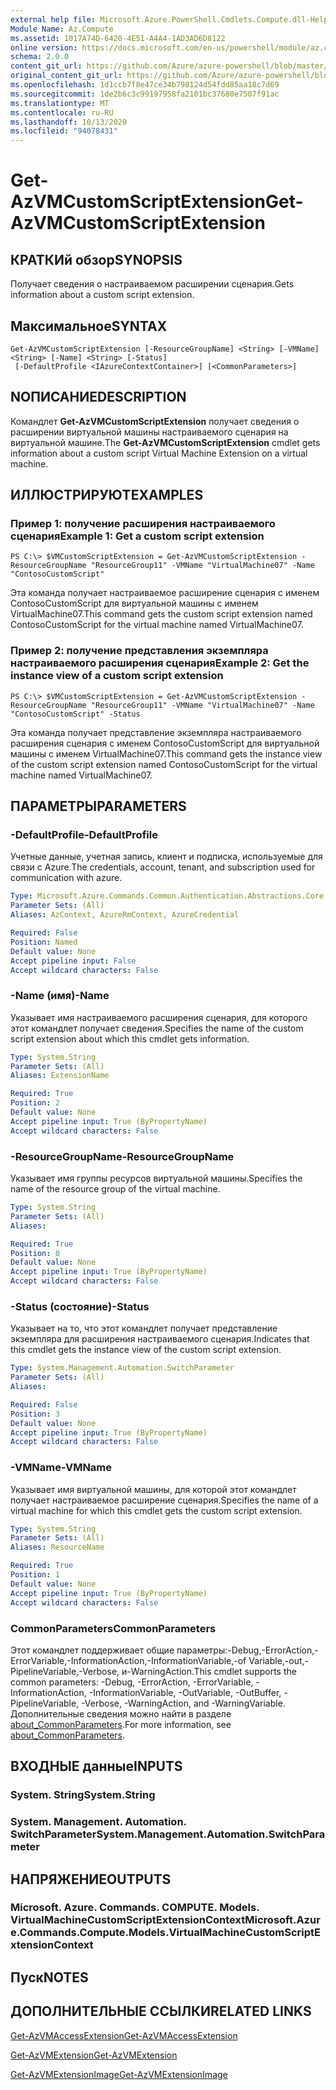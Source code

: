 ```yaml
---
external help file: Microsoft.Azure.PowerShell.Cmdlets.Compute.dll-Help.xml
Module Name: Az.Compute
ms.assetid: 1017A74D-6420-4E51-A4A4-1AD3AD6D8122
online version: https://docs.microsoft.com/en-us/powershell/module/az.compute/get-azvmcustomscriptextension
schema: 2.0.0
content_git_url: https://github.com/Azure/azure-powershell/blob/master/src/Compute/Compute/help/Get-AzVMCustomScriptExtension.md
original_content_git_url: https://github.com/Azure/azure-powershell/blob/master/src/Compute/Compute/help/Get-AzVMCustomScriptExtension.md
ms.openlocfilehash: 1d1ccb7f8e47ce34b798124d54fdd85aa18c7d69
ms.sourcegitcommit: 1de2b6c3c99197958fa2101bc37680e7507f91ac
ms.translationtype: MT
ms.contentlocale: ru-RU
ms.lasthandoff: 10/13/2020
ms.locfileid: "94078431"
---
```

# <span data-ttu-id="0c7f8-101">Get-AzVMCustomScriptExtension</span><span class="sxs-lookup"><span data-stu-id="0c7f8-101">Get-AzVMCustomScriptExtension</span></span>

## <span data-ttu-id="0c7f8-102">КРАТКИй обзор</span><span class="sxs-lookup"><span data-stu-id="0c7f8-102">SYNOPSIS</span></span>
<span data-ttu-id="0c7f8-103">Получает сведения о настраиваемом расширении сценария.</span><span class="sxs-lookup"><span data-stu-id="0c7f8-103">Gets information about a custom script extension.</span></span>

## <span data-ttu-id="0c7f8-104">Максимальное</span><span class="sxs-lookup"><span data-stu-id="0c7f8-104">SYNTAX</span></span>

```
Get-AzVMCustomScriptExtension [-ResourceGroupName] <String> [-VMName] <String> [-Name] <String> [-Status]
 [-DefaultProfile <IAzureContextContainer>] [<CommonParameters>]
```

## <span data-ttu-id="0c7f8-105">NОПИСАНИЕ</span><span class="sxs-lookup"><span data-stu-id="0c7f8-105">DESCRIPTION</span></span>
<span data-ttu-id="0c7f8-106">Командлет **Get-AzVMCustomScriptExtension** получает сведения о расширении виртуальной машины настраиваемого сценария на виртуальной машине.</span><span class="sxs-lookup"><span data-stu-id="0c7f8-106">The **Get-AzVMCustomScriptExtension** cmdlet gets information about a custom script Virtual Machine Extension on a virtual machine.</span></span>

## <span data-ttu-id="0c7f8-107">ИЛЛЮСТРИРУЮТ</span><span class="sxs-lookup"><span data-stu-id="0c7f8-107">EXAMPLES</span></span>

### <span data-ttu-id="0c7f8-108">Пример 1: получение расширения настраиваемого сценария</span><span class="sxs-lookup"><span data-stu-id="0c7f8-108">Example 1: Get a custom script extension</span></span>
```
PS C:\> $VMCustomScriptExtension = Get-AzVMCustomScriptExtension -ResourceGroupName "ResourceGroup11" -VMName "VirtualMachine07" -Name "ContosoCustomScript"
```

<span data-ttu-id="0c7f8-109">Эта команда получает настраиваемое расширение сценария с именем ContosoCustomScript для виртуальной машины с именем VirtualMachine07.</span><span class="sxs-lookup"><span data-stu-id="0c7f8-109">This command gets the custom script extension named ContosoCustomScript for the virtual machine named VirtualMachine07.</span></span>

### <span data-ttu-id="0c7f8-110">Пример 2: получение представления экземпляра настраиваемого расширения сценария</span><span class="sxs-lookup"><span data-stu-id="0c7f8-110">Example 2: Get the instance view of a custom script extension</span></span>
```
PS C:\> $VMCustomScriptExtension = Get-AzVMCustomScriptExtension -ResourceGroupName "ResourceGroup11" -VMName "VirtualMachine07" -Name "ContosoCustomScript" -Status
```

<span data-ttu-id="0c7f8-111">Эта команда получает представление экземпляра настраиваемого расширения сценария с именем ContosoCustomScript для виртуальной машины с именем VirtualMachine07.</span><span class="sxs-lookup"><span data-stu-id="0c7f8-111">This command gets the instance view of the custom script extension named ContosoCustomScript for the virtual machine named VirtualMachine07.</span></span>

## <span data-ttu-id="0c7f8-112">ПАРАМЕТРЫ</span><span class="sxs-lookup"><span data-stu-id="0c7f8-112">PARAMETERS</span></span>

### <span data-ttu-id="0c7f8-113">-DefaultProfile</span><span class="sxs-lookup"><span data-stu-id="0c7f8-113">-DefaultProfile</span></span>
<span data-ttu-id="0c7f8-114">Учетные данные, учетная запись, клиент и подписка, используемые для связи с Azure.</span><span class="sxs-lookup"><span data-stu-id="0c7f8-114">The credentials, account, tenant, and subscription used for communication with azure.</span></span>

```yaml
Type: Microsoft.Azure.Commands.Common.Authentication.Abstractions.Core.IAzureContextContainer
Parameter Sets: (All)
Aliases: AzContext, AzureRmContext, AzureCredential

Required: False
Position: Named
Default value: None
Accept pipeline input: False
Accept wildcard characters: False
```

### <span data-ttu-id="0c7f8-115">-Name (имя)</span><span class="sxs-lookup"><span data-stu-id="0c7f8-115">-Name</span></span>
<span data-ttu-id="0c7f8-116">Указывает имя настраиваемого расширения сценария, для которого этот командлет получает сведения.</span><span class="sxs-lookup"><span data-stu-id="0c7f8-116">Specifies the name of the custom script extension about which this cmdlet gets information.</span></span>

```yaml
Type: System.String
Parameter Sets: (All)
Aliases: ExtensionName

Required: True
Position: 2
Default value: None
Accept pipeline input: True (ByPropertyName)
Accept wildcard characters: False
```

### <span data-ttu-id="0c7f8-117">-ResourceGroupName</span><span class="sxs-lookup"><span data-stu-id="0c7f8-117">-ResourceGroupName</span></span>
<span data-ttu-id="0c7f8-118">Указывает имя группы ресурсов виртуальной машины.</span><span class="sxs-lookup"><span data-stu-id="0c7f8-118">Specifies the name of the resource group of the virtual machine.</span></span>

```yaml
Type: System.String
Parameter Sets: (All)
Aliases:

Required: True
Position: 0
Default value: None
Accept pipeline input: True (ByPropertyName)
Accept wildcard characters: False
```

### <span data-ttu-id="0c7f8-119">-Status (состояние)</span><span class="sxs-lookup"><span data-stu-id="0c7f8-119">-Status</span></span>
<span data-ttu-id="0c7f8-120">Указывает на то, что этот командлет получает представление экземпляра для расширения настраиваемого сценария.</span><span class="sxs-lookup"><span data-stu-id="0c7f8-120">Indicates that this cmdlet gets the instance view of the custom script extension.</span></span>

```yaml
Type: System.Management.Automation.SwitchParameter
Parameter Sets: (All)
Aliases:

Required: False
Position: 3
Default value: None
Accept pipeline input: True (ByPropertyName)
Accept wildcard characters: False
```

### <span data-ttu-id="0c7f8-121">-VMName</span><span class="sxs-lookup"><span data-stu-id="0c7f8-121">-VMName</span></span>
<span data-ttu-id="0c7f8-122">Указывает имя виртуальной машины, для которой этот командлет получает настраиваемое расширение сценария.</span><span class="sxs-lookup"><span data-stu-id="0c7f8-122">Specifies the name of a virtual machine for which this cmdlet gets the custom script extension.</span></span>

```yaml
Type: System.String
Parameter Sets: (All)
Aliases: ResourceName

Required: True
Position: 1
Default value: None
Accept pipeline input: True (ByPropertyName)
Accept wildcard characters: False
```

### <span data-ttu-id="0c7f8-123">CommonParameters</span><span class="sxs-lookup"><span data-stu-id="0c7f8-123">CommonParameters</span></span>
<span data-ttu-id="0c7f8-124">Этот командлет поддерживает общие параметры:-Debug,-ErrorAction,-ErrorVariable,-InformationAction,-InformationVariable,-of Variable,-out,-PipelineVariable,-Verbose, и-WarningAction.</span><span class="sxs-lookup"><span data-stu-id="0c7f8-124">This cmdlet supports the common parameters: -Debug, -ErrorAction, -ErrorVariable, -InformationAction, -InformationVariable, -OutVariable, -OutBuffer, -PipelineVariable, -Verbose, -WarningAction, and -WarningVariable.</span></span> <span data-ttu-id="0c7f8-125">Дополнительные сведения можно найти в разделе [about_CommonParameters](http://go.microsoft.com/fwlink/?LinkID=113216).</span><span class="sxs-lookup"><span data-stu-id="0c7f8-125">For more information, see [about_CommonParameters](http://go.microsoft.com/fwlink/?LinkID=113216).</span></span>

## <span data-ttu-id="0c7f8-126">ВХОДНЫЕ данные</span><span class="sxs-lookup"><span data-stu-id="0c7f8-126">INPUTS</span></span>

### <span data-ttu-id="0c7f8-127">System. String</span><span class="sxs-lookup"><span data-stu-id="0c7f8-127">System.String</span></span>

### <span data-ttu-id="0c7f8-128">System. Management. Automation. SwitchParameter</span><span class="sxs-lookup"><span data-stu-id="0c7f8-128">System.Management.Automation.SwitchParameter</span></span>

## <span data-ttu-id="0c7f8-129">НАПРЯЖЕНИЕ</span><span class="sxs-lookup"><span data-stu-id="0c7f8-129">OUTPUTS</span></span>

### <span data-ttu-id="0c7f8-130">Microsoft. Azure. Commands. COMPUTE. Models. VirtualMachineCustomScriptExtensionContext</span><span class="sxs-lookup"><span data-stu-id="0c7f8-130">Microsoft.Azure.Commands.Compute.Models.VirtualMachineCustomScriptExtensionContext</span></span>

## <span data-ttu-id="0c7f8-131">Пуск</span><span class="sxs-lookup"><span data-stu-id="0c7f8-131">NOTES</span></span>

## <span data-ttu-id="0c7f8-132">ДОПОЛНИТЕЛЬНЫЕ ССЫЛКИ</span><span class="sxs-lookup"><span data-stu-id="0c7f8-132">RELATED LINKS</span></span>

[<span data-ttu-id="0c7f8-133">Get-AzVMAccessExtension</span><span class="sxs-lookup"><span data-stu-id="0c7f8-133">Get-AzVMAccessExtension</span></span>](./Get-AzVMAccessExtension.md)

[<span data-ttu-id="0c7f8-134">Get-AzVMExtension</span><span class="sxs-lookup"><span data-stu-id="0c7f8-134">Get-AzVMExtension</span></span>](./Get-AzVMExtension.md)

[<span data-ttu-id="0c7f8-135">Get-AzVMExtensionImage</span><span class="sxs-lookup"><span data-stu-id="0c7f8-135">Get-AzVMExtensionImage</span></span>](./Get-AzVMExtensionImage.md)


